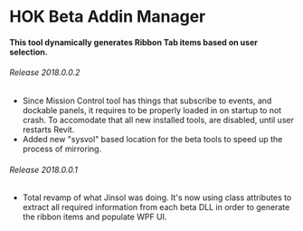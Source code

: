# HOK Beta Addin Manager

#### This tool dynamically generates Ribbon Tab items based on user selection.

###### Release 2018.0.0.2

* Since Mission Control tool has things that subscribe to events, and dockable panels, it requires to be properly loaded in on startup
to not crash. To accomodate that all new installed tools, are disabled, until user restarts Revit. 
* Added new "sysvol" based location for the beta tools to speed up the process of mirroring. 

###### Release 2018.0.0.1

* Total revamp of what Jinsol was doing. It's now using class attributes to extract all required information from each beta DLL
in order to generate the ribbon items and populate WPF UI. 
